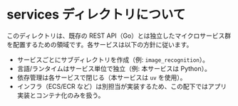 # services ディレクトリについて

このディレクトリは、既存の REST API（Go）とは独立したマイクロサービス群を配置するための領域です。各サービスは以下の方針に従います。

- サービスごとにサブディレクトリを作成（例: `image_recognition`）。
- 言語/ランタイムはサービス単位で独立（例: 本サービスは Python）。
- 依存管理は各サービスで閉じる（本サービスは `uv` を使用）。
- インフラ（ECS/ECR など）は別担当が実装するため、この配下ではアプリ実装とコンテナ化のみを扱う。

